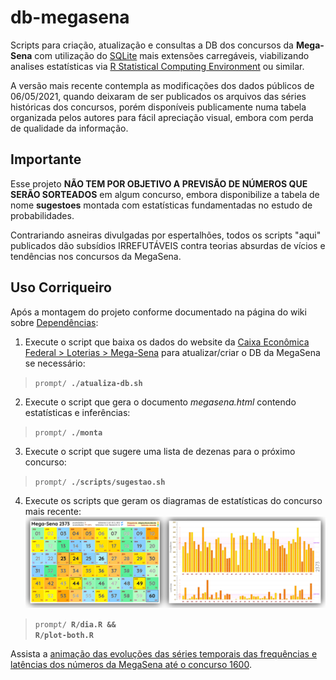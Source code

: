 # db-megasena

Scripts para criação, atualização e consultas a DB dos concursos da **Mega-Sena** com utilização do <a href="http://www.sqlite.org" title="clique para acessar o website do SQLite">SQLite</a> mais extensões carregáveis, viabilizando analises estatísticas via <a href="http://www.r-project.org/" title="clique para acessar o website do R Statistical Computing...">R Statistical Computing Environment</a> ou similar.

A versão mais recente contempla as modificações dos dados públicos de 06/05/2021, quando deixaram de ser publicados os arquivos das séries históricas dos concursos, porém disponíveis publicamente numa tabela organizada pelos autores para fácil apreciação visual, embora com perda de qualidade da informação.

## Importante

Esse projeto **NÃO TEM POR OBJETIVO A PREVISÃO DE NÚMEROS QUE SERÃO SORTEADOS** em algum concurso, embora disponibilize a tabela de nome **sugestoes** montada com estatísticas fundamentadas no estudo de probabilidades.

Contrariando asneiras divulgadas por espertalhões, todos os scripts "aqui" publicados dão subsídios IRREFUTÁVEIS contra teorias absurdas de vícios e tendências nos concursos da MegaSena.

## Uso Corriqueiro

Após a montagem do projeto conforme documentado na página do wiki sobre <a href="https://github.com/dekassegui/db-megasena/wiki/Depend%C3%AAncias" title="clique para acessar o documento">Dependências</a>:

  1. Execute o script que baixa os dados do website da <a href="http://loterias.caixa.gov.br/wps/portal/loterias/landing/megasena" title="link de download no final da página">Caixa Econômica Federal > Loterias > Mega-Sena</a> para atualizar/criar o DB da MegaSena se necessário:

  > <code>prompt/ <strong>./atualiza-db.sh</strong></code>

  2. Execute o script que gera o documento *megasena.html* contendo estatísticas e inferências:

  > <code>prompt/ <strong>./monta</strong></code>

  3. Execute o script que sugere uma lista de dezenas para o próximo concurso:

  > <code>prompt/ <strong>./scripts/sugestao.sh</strong></code>

  4. Execute os scripts que geram os diagramas de estatísticas do concurso mais recente:
  ![diagramas](https://github.com/dekassegui/db-megasena/blob/master/img/diagramas-2373.png "diagramas")

  > <code>prompt/ <strong>R/dia.R && R/plot-both.R</strong></code>


Assista a <a href="http://youtu.be/r2UlHOk1kh8" title="clique aqui para acessar a animação">animação das evoluções das séries temporais das frequências e latências dos números da MegaSena até o concurso 1600</a>.

